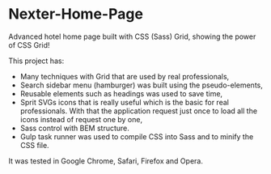 # Nexter-Home-Page

Advanced hotel home page built with CSS (Sass) Grid, showing the power of CSS Grid!

This project has:

- Many techniques with Grid that are used by real professionals,
- Search sidebar menu (hamburger) was built using the pseudo-elements,
- Reusable elements such as headings was used to save time,
- Sprit SVGs icons that is really useful which is the basic for real professionals. With that the application request just once to load all the icons instead of request one by one,
- Sass control with BEM structure.
- Gulp task runner was used to compile CSS into Sass and to minify the CSS file.

It was tested in Google Chrome, Safari, Firefox and Opera.
